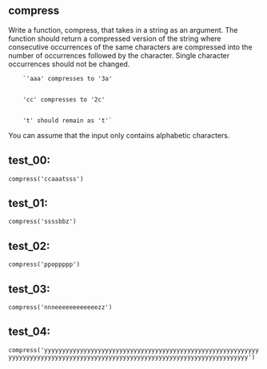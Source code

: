 ## compress

Write a function, compress, that takes in a string as an argument. The function should return a compressed version of the string where consecutive occurrences of the same characters are compressed into the number of occurrences followed by the character. Single character occurrences should not be changed.

        `'aaa' compresses to '3a'


        'cc' compresses to '2c'


        't' should remain as 't'`

You can assume that the input only contains alphabetic characters.

## test_00:

`compress('ccaaatsss')` 

## test_01:

`compress('ssssbbz')`

## test_02:

`compress('ppoppppp')` 

## test_03:

`compress('nnneeeeeeeeeeeezz')`

## test_04:

`compress('yyyyyyyyyyyyyyyyyyyyyyyyyyyyyyyyyyyyyyyyyyyyyyyyyyyyyyyyyyyyyyyyyyyyyyyyyyyyyyyyyyyyyyyyyyyyyyyyyyyyyyyyyyyyyyyyyyyyyyyyyyyyyyy')`
